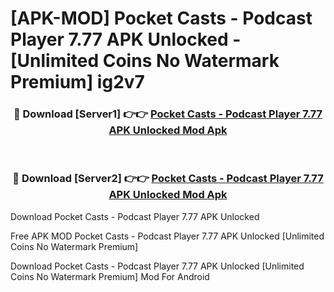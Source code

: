 # [APK-MOD] Pocket Casts - Podcast Player 7.77 APK Unlocked - [Unlimited Coins No Watermark Premium] ig2v7



<div align="center">
<h3>🔴 Download [Server1] 👉👉 <a href="https://momento.my/?title=Pocket_Casts_-_Podcast_Player_7.77_APK_Unlocked">Pocket Casts - Podcast Player 7.77 APK Unlocked Mod Apk</a></h3><br>

<h3>🔴 Download [Server2] 👉👉 <a href="https://momento.my/?title=Pocket_Casts_-_Podcast_Player_7.77_APK_Unlocked">Pocket Casts - Podcast Player 7.77 APK Unlocked Mod Apk</a></h3>
</div>



Download Pocket Casts - Podcast Player 7.77 APK Unlocked 

Free APK MOD Pocket Casts - Podcast Player 7.77 APK Unlocked [Unlimited Coins No Watermark Premium]

Download Pocket Casts - Podcast Player 7.77 APK Unlocked [Unlimited Coins No Watermark Premium] Mod For Android
